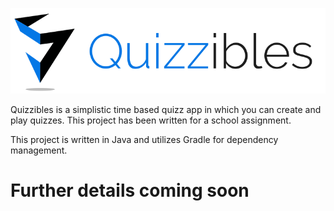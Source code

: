 ![Quizzibles](src/main/resources/images/quizzibles.png)

Quizzibles is a simplistic time based quizz app in which you can create and play quizzes. This project has been written for a school assignment.

This project is written in Java and utilizes Gradle for dependency management.

# Further details coming soon

